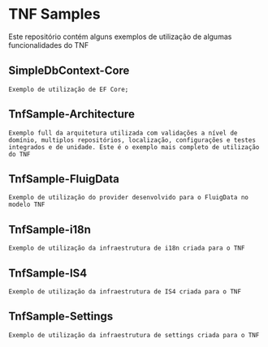 # TNF Samples 
Este repositório contém alguns exemplos de utilização de algumas funcionalidades do TNF

## SimpleDbContext-Core
	Exemplo de utilização de EF Core;

## TnfSample-Architecture
	Exemplo full da arquitetura utilizada com validações a nível de domínio, multiplos repositórios, localização, configurações e testes integrados e de unidade. Este é o exemplo mais completo de utilização do TNF
	
## TnfSample-FluigData
	Exemplo de utilização do provider desenvolvido para o FluigData no modelo TNF

## TnfSample-i18n
	Exemplo de utilização da infraestrutura de i18n criada para o TNF

## TnfSample-IS4
	Exemplo de utilização da infraestrutura de IS4 criada para o TNF

## TnfSample-Settings
	Exemplo de utilização da infraestrutura de settings criada para o TNF